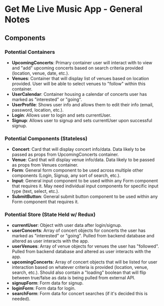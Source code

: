 # Get Me Live Music App - General Notes

## Components

### Potential Containers
- **UpcomingConcerts**: Primary container user will interact with to view and "add" upcoming concerts based on search criteria provided (location, venue, date, etc.).
- **Venues**: Container that will display list of venues based on location provided. User will be able to select venues to "follow" within this container.
- **UserCalendar**: Container housing a calendar of concerts user has marked as "interested" or "going".
- **UserProfile**: Shows user info and allows them to edit their info (email, password, location, etc.).
- **Login**: Allows user to login and sets currentUser.
- **Signup**: Allows user to signup and sets currentUser upon successful signup.

### Potential Components (Stateless)
- **Concert**: Card that will display concert info/data. Data likely to be passed as props from UpcomingConcerts container.
- **Venue**: Card that will display venue info/data. Data likely to be passed as props from Venues container.
- **Form**: General form component to be used across multiple other components (Login, Signup, any sort of search, etc.).
- **Input**: General input component to be used within any Form component that requires it. May need individual input components for specific input type (text, select, etc.).
- **SubmitButton**: General submit button component to be used within any Form component that requires it.

### Potential Store (State Held w/ Redux)
- **currentUser**: Object with user data after login/signup.
- **userConcerts**: Array of concert objects for concerts the user has marked as "interested" or "going". Pulled from backend database and altered as user interacts with the app.
- **userVenues**: Array of venue objects for venues the user has "followed". Pulled from backend database and altered as user interacts with the app.
- **upcomingConcerts**: Array of concert objects that will be listed for user interaction based on whatever criteria is provided (location, venue, search, etc.). Should also contain a "loading" boolean that will flip between true/false as data is being pulled from external API.
- **signupForm**: Form data for signup.
- **loginForm**: Form data for login.
- **searchForm**: Form data for concert searches (if it's decided this is needed).